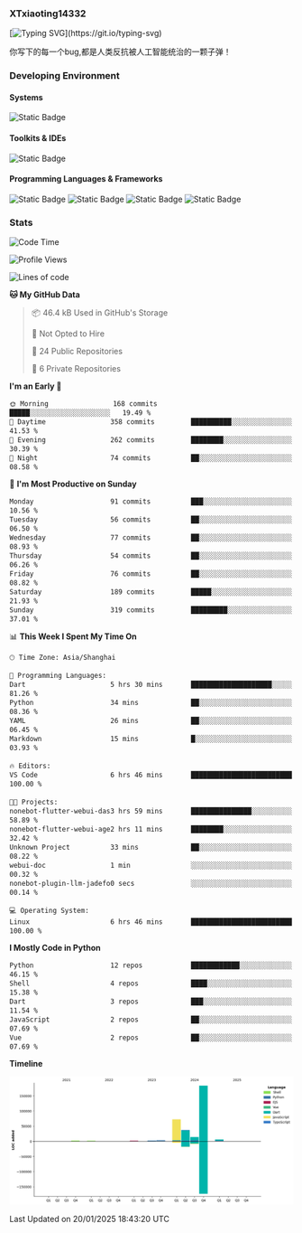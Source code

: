 ### XTxiaoting14332

[![Typing SVG](https://readme-typing-svg.herokuapp.com?font=JetBrians+Mono&pause=1000&random=false&width=435&lines=Hello+World!)](https://git.io/typing-svg)

你写下的每一个bug,都是人类反抗被人工智能统治的一颗子弹！

### Developing Environment

#### Systems

![Static Badge](https://img.shields.io/badge/Ubuntu-%20?style=flat-square&logo=ubuntu&logoColor=white&color=E34F26)

#### Toolkits & IDEs

![Static Badge](https://img.shields.io/badge/Visual%20Studio%20Code-%20?style=flat-square&logo=visualstudiocode&logoColor=white&color=blue)

#### Programming Languages & Frameworks

![Static Badge](https://img.shields.io/badge/Dart-%20?style=flat-square&logo=dart&logoColor=white&color=0175C2)
![Static Badge](https://img.shields.io/badge/Flutter-%20?style=flat-square&logo=flutter&logoColor=white&color=02569B)
![Static Badge](https://img.shields.io/badge/Python-%20?style=flat-square&logo=python&logoColor=white&color=E7A781)
![Static Badge](https://img.shields.io/badge/Bash%20Shell-%20?style=flat-square&logo=shell&logoColor=white&color=49D868)

### Stats

<!--START_SECTION:waka-->
![Code Time](http://img.shields.io/badge/Code%20Time-263%20hrs%2057%20mins-blue)

![Profile Views](http://img.shields.io/badge/Profile%20Views-0-blue)

![Lines of code](https://img.shields.io/badge/From%20Hello%20World%20I%27ve%20Written-323.6%20thousand%20lines%20of%20code-blue)

**🐱 My GitHub Data** 

> 📦 46.4 kB Used in GitHub's Storage 
 > 
> 🚫 Not Opted to Hire
 > 
> 📜 24 Public Repositories 
 > 
> 🔑 6 Private Repositories 
 > 
**I'm an Early 🐤** 

```text
🌞 Morning                168 commits         █████░░░░░░░░░░░░░░░░░░░░   19.49 % 
🌆 Daytime                358 commits         ██████████░░░░░░░░░░░░░░░   41.53 % 
🌃 Evening                262 commits         ████████░░░░░░░░░░░░░░░░░   30.39 % 
🌙 Night                  74 commits          ██░░░░░░░░░░░░░░░░░░░░░░░   08.58 % 
```
📅 **I'm Most Productive on Sunday** 

```text
Monday                   91 commits          ███░░░░░░░░░░░░░░░░░░░░░░   10.56 % 
Tuesday                  56 commits          ██░░░░░░░░░░░░░░░░░░░░░░░   06.50 % 
Wednesday                77 commits          ██░░░░░░░░░░░░░░░░░░░░░░░   08.93 % 
Thursday                 54 commits          ██░░░░░░░░░░░░░░░░░░░░░░░   06.26 % 
Friday                   76 commits          ██░░░░░░░░░░░░░░░░░░░░░░░   08.82 % 
Saturday                 189 commits         █████░░░░░░░░░░░░░░░░░░░░   21.93 % 
Sunday                   319 commits         █████████░░░░░░░░░░░░░░░░   37.01 % 
```


📊 **This Week I Spent My Time On** 

```text
🕑︎ Time Zone: Asia/Shanghai

💬 Programming Languages: 
Dart                     5 hrs 30 mins       ████████████████████░░░░░   81.26 % 
Python                   34 mins             ██░░░░░░░░░░░░░░░░░░░░░░░   08.36 % 
YAML                     26 mins             ██░░░░░░░░░░░░░░░░░░░░░░░   06.45 % 
Markdown                 15 mins             █░░░░░░░░░░░░░░░░░░░░░░░░   03.93 % 

🔥 Editors: 
VS Code                  6 hrs 46 mins       █████████████████████████   100.00 % 

🐱‍💻 Projects: 
nonebot-flutter-webui-das3 hrs 59 mins       ███████████████░░░░░░░░░░   58.89 % 
nonebot-flutter-webui-age2 hrs 11 mins       ████████░░░░░░░░░░░░░░░░░   32.42 % 
Unknown Project          33 mins             ██░░░░░░░░░░░░░░░░░░░░░░░   08.22 % 
webui-doc                1 min               ░░░░░░░░░░░░░░░░░░░░░░░░░   00.32 % 
nonebot-plugin-llm-jadefo0 secs              ░░░░░░░░░░░░░░░░░░░░░░░░░   00.14 % 

💻 Operating System: 
Linux                    6 hrs 46 mins       █████████████████████████   100.00 % 
```

**I Mostly Code in Python** 

```text
Python                   12 repos            ████████████░░░░░░░░░░░░░   46.15 % 
Shell                    4 repos             ████░░░░░░░░░░░░░░░░░░░░░   15.38 % 
Dart                     3 repos             ███░░░░░░░░░░░░░░░░░░░░░░   11.54 % 
JavaScript               2 repos             ██░░░░░░░░░░░░░░░░░░░░░░░   07.69 % 
Vue                      2 repos             ██░░░░░░░░░░░░░░░░░░░░░░░   07.69 % 
```



**Timeline**

![Lines of Code chart](https://raw.githubusercontent.com/XTxiaoting14332/XTxiaoting14332/main/assets/bar_graph.png)


 Last Updated on 20/01/2025 18:43:20 UTC
<!--END_SECTION:waka-->